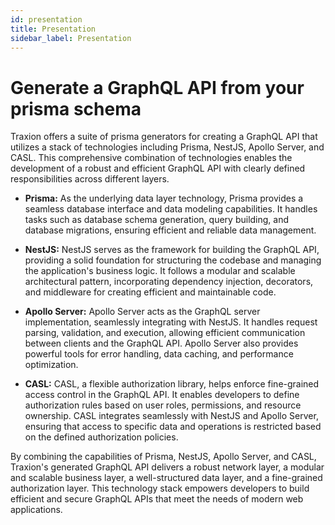 ```yaml
---
id: presentation
title: Presentation
sidebar_label: Presentation
---
```


# Generate a GraphQL API from your prisma schema

Traxion offers a suite of prisma generators for creating a GraphQL API that utilizes a stack of technologies including Prisma, NestJS, Apollo Server, and CASL. This comprehensive combination of technologies enables the development of a robust and efficient GraphQL API with clearly defined responsibilities across different layers.

- **Prisma:** As the underlying data layer technology, Prisma provides a seamless database interface and data modeling capabilities. It handles tasks such as database schema generation, query building, and database migrations, ensuring efficient and reliable data management.

- **NestJS:** NestJS serves as the framework for building the GraphQL API, providing a solid foundation for structuring the codebase and managing the application's business logic. It follows a modular and scalable architectural pattern, incorporating dependency injection, decorators, and middleware for creating efficient and maintainable code.

- **Apollo Server:** Apollo Server acts as the GraphQL server implementation, seamlessly integrating with NestJS. It handles request parsing, validation, and execution, allowing efficient communication between clients and the GraphQL API. Apollo Server also provides powerful tools for error handling, data caching, and performance optimization.

- **CASL:** CASL, a flexible authorization library, helps enforce fine-grained access control in the GraphQL API. It enables developers to define authorization rules based on user roles, permissions, and resource ownership. CASL integrates seamlessly with NestJS and Apollo Server, ensuring that access to specific data and operations is restricted based on the defined authorization policies.

By combining the capabilities of Prisma, NestJS, Apollo Server, and CASL, Traxion's generated GraphQL API delivers a robust network layer, a modular and scalable business layer, a well-structured data layer, and a fine-grained authorization layer. This technology stack empowers developers to build efficient and secure GraphQL APIs that meet the needs of modern web applications.
